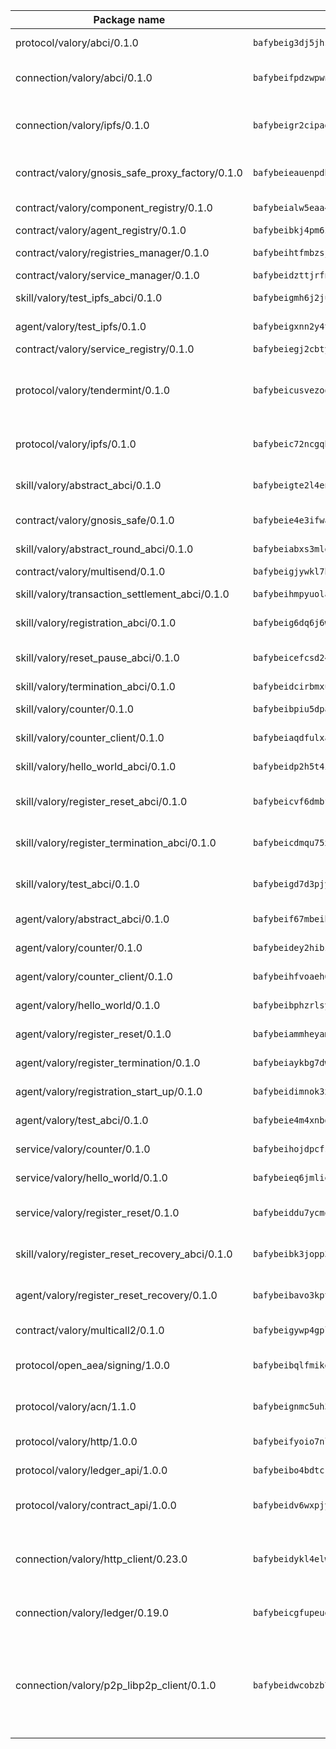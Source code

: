 | Package name                                                  | Package hash                                                  | Description                                                                                                                |
| ------------------------------------------------------------- | ------------------------------------------------------------- | -------------------------------------------------------------------------------------------------------------------------- |
| protocol/valory/abci/0.1.0                                    | `bafybeig3dj5jhsowlvg3t73kgobf6xn4nka7rkttakdb2gwsg5bp7rt7q4` | A protocol for ABCI requests and responses.                                                                                |
| connection/valory/abci/0.1.0                                  | `bafybeifpdzwpwntu2qu5qks22elglwozpwpwvihrhgw7sgyjpff7yye3za` | connection to wrap communication with an ABCI server.                                                                      |
| connection/valory/ipfs/0.1.0                                  | `bafybeigr2cipad23aebjpnqtzpgymiwrwgmnior2fk4inbscdnqyl5epla` | A connection responsible for uploading and downloading files from IPFS.                                                    |
| contract/valory/gnosis_safe_proxy_factory/0.1.0               | `bafybeieauenpdblyecnjorei2gbfatvgrxwoucigo6x3lksnhwknhawkqa` | Gnosis Safe proxy factory (GnosisSafeProxyFactory) contract                                                                |
| contract/valory/component_registry/0.1.0                      | `bafybeialw5eaa4v54s7i3sjsuy6d5k624quhxhziqntwq5hnz4g646sb7m` | Component registry contract                                                                                                |
| contract/valory/agent_registry/0.1.0                          | `bafybeibkj4pm6ziqh2fl3xfsjiou4ibnxlipmvmqhgvc7xwpnaddbtxzli` | Agent registry contract                                                                                                    |
| contract/valory/registries_manager/0.1.0                      | `bafybeihtfmbzsjwsz7kmujzc4bofyoxckekbdi643f762tj3fe4witgjqu` | Registries Manager contract                                                                                                |
| contract/valory/service_manager/0.1.0                         | `bafybeidzttjrfn3kfxubr24axouytshsm57sjl2232g2z3wlitk6dl32em` | Service Manager contract                                                                                                   |
| skill/valory/test_ipfs_abci/0.1.0                             | `bafybeigmh6j2jufbjw4cu2sovvo63dfyax3vafr3m6i6tzufblhyf266uq` | IPFS e2e testing application.                                                                                              |
| agent/valory/test_ipfs/0.1.0                                  | `bafybeigxnn2y4t46gaf7xitc2gwe3wmwhicemv4yhl7z7fwpulxw5g2oha` | Agent for testing the ABCI connection.                                                                                     |
| contract/valory/service_registry/0.1.0                        | `bafybeiegj2cbtyqkw42q3wlqm2opl43ddnp4snavbyllsokscqrp4icwfu` | Service Registry contract                                                                                                  |
| protocol/valory/tendermint/0.1.0                              | `bafybeicusvezoqlmyt6iqomcbwaz3xkhk2qf3d56q5zprmj3xdxfy64k54` | A protocol for communication between two AEAs to share tendermint configuration details.                                   |
| protocol/valory/ipfs/0.1.0                                    | `bafybeic72ncgqbzoz2guj4p4yjqulid7mv6yroeh65hxznloamoveeg7hq` | A protocol specification for IPFS requests and responses.                                                                  |
| skill/valory/abstract_abci/0.1.0                              | `bafybeigte2l4en4otdp2maaoc3uesqdga5z4sqozrybsmcdp26bgfbcy54` | The abci skill provides a template of an ABCI application.                                                                 |
| contract/valory/gnosis_safe/0.1.0                             | `bafybeie4e3ifwa3ch3rqeouzkzndyscrfidbmj2p4ykzwh4zptvsocxcya` | Gnosis Safe (GnosisSafeL2) contract                                                                                        |
| skill/valory/abstract_round_abci/0.1.0                        | `bafybeiabxs3mlgjnkbujmgxxftdxoganf2xoy7wak4pgr3peg2ezavlz5q` | abstract round-based ABCI application                                                                                      |
| contract/valory/multisend/0.1.0                               | `bafybeigjywkl7hydjsrkogob3xebj2ifhqwmfhhxoeyrndzhhxi5u6amey` | MultiSend contract                                                                                                         |
| skill/valory/transaction_settlement_abci/0.1.0                | `bafybeihmpyuolacytjex64l5zfpbmbakvjpvwivzdi3vwsrcrajexfq4fm` | ABCI application for transaction settlement.                                                                               |
| skill/valory/registration_abci/0.1.0                          | `bafybeig6dq6j6wzwfxae7jw5dfrz35mznquaqdyvfgp4v4f3w4b7udbgoe` | ABCI application for common apps.                                                                                          |
| skill/valory/reset_pause_abci/0.1.0                           | `bafybeicefcsd24cashvsk3b4lvwvtp5ye6eihwaccoo2tzyruilx7l2moq` | ABCI application for resetting and pausing app executions.                                                                 |
| skill/valory/termination_abci/0.1.0                           | `bafybeidcirbmxux5tjgzyxsrawvhlyhfrsk3i546qfu63xlb6wlesqvboi` | Termination skill.                                                                                                         |
| skill/valory/counter/0.1.0                                    | `bafybeibpiu5dpafveelnjcy6aiwhcvgitfrpydqqqbrgpzyzvkvgqu4lxa` | The ABCI Counter application example.                                                                                      |
| skill/valory/counter_client/0.1.0                             | `bafybeiaqdfulxamdshw7fykfkqvkpvjb5bnmhv7ffrjiwdi4ktiulklx6q` | A client for the ABCI counter application.                                                                                 |
| skill/valory/hello_world_abci/0.1.0                           | `bafybeidp2h5t4ixging5ppcbgqhhxxothvr6hwnlu2q5gop6xgvoggq4mu` | Hello World ABCI application.                                                                                              |
| skill/valory/register_reset_abci/0.1.0                        | `bafybeicvf6dmbfhh2j7w3dro4w47jcfneln25pgygfri7kasce4b3ciz2y` | ABCI application for dummy skill that registers and resets                                                                 |
| skill/valory/register_termination_abci/0.1.0                  | `bafybeicdmqu75xqu2emewz5fha4qccbpr3ogelodxdfgl7kkcjd5z64ylm` | ABCI application for dummy skill that registers and resets                                                                 |
| skill/valory/test_abci/0.1.0                                  | `bafybeigd7d3pjyduzsgbyqzv5qximfyxrgm6kkonmxbx2q2f7crlf25kzu` | ABCI application for testing the ABCI connection.                                                                          |
| agent/valory/abstract_abci/0.1.0                              | `bafybeif67mbeiboqt4ow7rvx7pbjdoml7ldiznzewdltzk2kmqwf7an5oa` | The abstract ABCI AEA - for testing purposes only.                                                                         |
| agent/valory/counter/0.1.0                                    | `bafybeidey2hibzqyqgt7tzmqvwfez6gpcrwu6sofnave3ukak6nxyvjnse` | The ABCI Counter example as an AEA                                                                                         |
| agent/valory/counter_client/0.1.0                             | `bafybeihfvoaeh6s7idwqxcfs4fpil4mbtvg6jugpul34p335ziztq4r5pi` | The ABCI Counter example as an AEA                                                                                         |
| agent/valory/hello_world/0.1.0                                | `bafybeibphzrlsymcn5jtxhqnjqzxfgj2hpyx5z37asfy3kntrl7srnpsya` | Hello World ABCI example.                                                                                                  |
| agent/valory/register_reset/0.1.0                             | `bafybeiammheyam5pimeed4gkgfdchsxliulc2faasnfb5sm6n272xnv6lq` | Register reset to replicate Tendermint issue.                                                                              |
| agent/valory/register_termination/0.1.0                       | `bafybeiaykbg7dwb3yvmarijus5kg53hgnsfw3ofx4c53nadzojrv5jx4um` | Register terminate to test the termination feature.                                                                        |
| agent/valory/registration_start_up/0.1.0                      | `bafybeidimnok3xddt7jrlcx26dq2bpjb7vpumvsfxqc7x2pzx34huoe5li` | Registration start-up ABCI example.                                                                                        |
| agent/valory/test_abci/0.1.0                                  | `bafybeie4m4xnbd7edj2iiejosxrubihjrxniupf47mxvtdlj25iaspl6fu` | Agent for testing the ABCI connection.                                                                                     |
| service/valory/counter/0.1.0                                  | `bafybeihojdpcfsj57c44pegokqd6nyxucsd6qlmi5o4gbhwpcuz55dnw7u` | A set of agents incrementing a counter                                                                                     |
| service/valory/hello_world/0.1.0                              | `bafybeieq6jmliepxzrvd7d6e66f4z7qzcb2kjp4unqlados6jw473mytoa` | A simple demonstration of a simple ABCI application                                                                        |
| service/valory/register_reset/0.1.0                           | `bafybeiddu7ycmq6kkug6eh57g6fx5scxc6reyzwg44prum6iojwamp3uxi` | Test and debug tendermint reset mechanism.                                                                                 |
| skill/valory/register_reset_recovery_abci/0.1.0               | `bafybeibk3jopp3tvf25v2zho6quzix5v5lvhh25sp7nchxuq4ta47adqpi` | ABCI application for dummy skill that registers and resets                                                                 |
| agent/valory/register_reset_recovery/0.1.0                    | `bafybeibavo3kpthoybfozxgf43lyjmcyroeb3d7jrpjfb2ebmf5guvsm4i` | Agent to showcase hard reset as a recovery mechanism.                                                                      |
| contract/valory/multicall2/0.1.0                              | `bafybeigywp4gpl6lel2bemehbvevpfflnwnpjaq3wnb7o7rjnwzqrlnijq` | The MakerDAO multicall2 contract.                                                                                          |
| protocol/open_aea/signing/1.0.0                               | `bafybeibqlfmikg5hk4phzak6gqzhpkt6akckx7xppbp53mvwt6r73h7tk4` | A protocol for communication between skills and decision maker.                                                            |
| protocol/valory/acn/1.1.0                                     | `bafybeignmc5uh3vgpuckljcj2tgg7hdqyytkm6m5b6v6mxtazdcvubibva` | The protocol used for envelope delivery on the ACN.                                                                        |
| protocol/valory/http/1.0.0                                    | `bafybeifyoio7nlh5zzyn5yz7krkou56l22to3cwg7gw5v5o3vxwklibhty` | A protocol for HTTP requests and responses.                                                                                |
| protocol/valory/ledger_api/1.0.0                              | `bafybeibo4bdtcrxi2suyzldwoetjar6pqfzm6vt5xal22ravkkcvdmtksi` | A protocol for ledger APIs requests and responses.                                                                         |
| protocol/valory/contract_api/1.0.0                            | `bafybeidv6wxpjyb2sdyibnmmum45et4zcla6tl63bnol6ztyoqvpl4spmy` | A protocol for contract APIs requests and responses.                                                                       |
| connection/valory/http_client/0.23.0                          | `bafybeidykl4elwbcjkqn32wt5h4h7tlpeqovrcq3c5bcplt6nhpznhgczi` | The HTTP_client connection that wraps a web-based client connecting to a RESTful API specification.                        |
| connection/valory/ledger/0.19.0                               | `bafybeicgfupeudtmvehbwziqfxiz6ztsxr5rxzvalzvsdsspzz73o5fzfi` | A connection to interact with any ledger API and contract API.                                                             |
| connection/valory/p2p_libp2p_client/0.1.0                     | `bafybeidwcobzb7ut3efegoedad7jfckvt2n6prcmd4g7xnkm6hp6aafrva` | The libp2p client connection implements a tcp connection to a running libp2p node as a traffic delegate to send/receive envelopes to/from agents in the DHT. |
